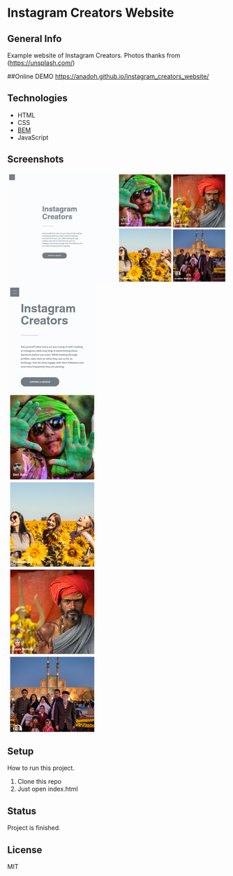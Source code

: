 # Instagram Creators Website

## General Info
Example website of Instagram Creators. 
Photos thanks from (https://unsplash.com/)

##Online DEMO
https://anadoh.github.io/instagram_creators_website/

## Technologies
* HTML 
* CSS 
* [BEM](http://getbem.com/introduction/)
* JavaScript


## Screenshots
![Desktop screenshot](./doc/sic_desktop_version.png)
![Mobile screenshot](./doc/sic_mobile_version.png)


## Setup
How to run this project.
1. Clone this repo
2. Just open index.html

## Status
Project is finished.

## License
MIT


